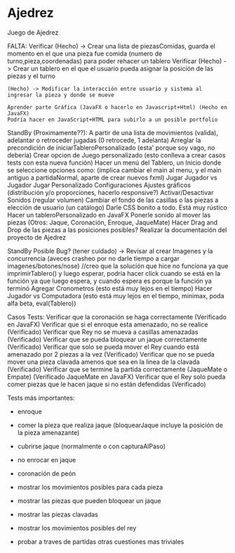 # Ajedrez
Juego de Ajedrez

 FALTA: 
 	Verificar (Hecho) -> Crear una lista de piezasComidas, guarda el momento en el que una pieza fue comida (numero de turno,pieza,coordenadas) para poder rehacer un tablero
 	Verificar (Hecho) -> Crear un tablero en el que el usuario pueda asignar la posición de las piezas y el turno
 				 
 	(Hecho) -> Modificar la interacción entre usuario y sistema al ingresar la pieza y donde se mueve
 	
 	Aprender parte Gráfica (JavaFX o hacerlo en Javascript+Html) (Hecho en JavaFX)
 	Podría hacer en JavaScript+HTML para subirlo a un posible portfolio
 	
StandBy (Proximamente??):
	A partir de una lista de movimientos (valida), adelantar o retroceder jugadas (0 retrocede, 1 adelanta)
	Arreglar la precondición de iniciarTableroPersonalizado (esta' porque soy vago, no debería)
	Crear opcion de Juego personalizado (esto conlleva a crear casos tests con esta nueva función)
	Hacer un menú del Tablero, un Inicio donde se seleccione opciones como: (implica cambiar el main al menu, y el main antiguo a partidaNormal, aparte de crear nuevos fxml)
		Jugar Jugador vs Jugador
		Jugar Personalizado
		Configuraciones
	 		Ajustes gráficos (distribución y/o proporciones, hacerlo responsive?)
	 		Activar/Desactivar Sonidos (regular volumen)
	 		Cambiar el fondo de las casillas o las piezas a elección de usuario (un catálogo)
	Darle CSS bonito a todo. Está muy rústico
	Hacer un tableroPersonalizado en JavaFX
	Ponerle sonido al mover las piezas (Otros: Jaque, Coronación, Enroque, JaqueMate)
	Hacer Drag and Drop de las piezas a las posiciones posibles?
	Realizar la documentación del proyecto de Ajedrez
 
StandBy
  Posible Bug? (tener cuidado) -> Revisar al crear Imagenes y la concurrencia (aveces crasheo por no darle tiempo a cargar imagenes/botones/nose) //creo que la solución que hice no 
  funciona ya que imprimirTablero() y luego esperar, podría hacer click cuando se está en la función ya que luego espera, y cuando espera es porque la función ya terminó
	Agregar Cronometros (esto está muy lejos en el tiempo)
	Hacer Jugador vs Computadora (esto está muy lejos en el tiempo, minimax, poda alfa beta, eval(Tablero))

Casos Tests:
	Verificar que la coronación se haga correctamente (Verificado en JavaFX)
	Verificar que si el enroque esta amenazado, no se realice (Verificado)
	Verificar que Rey no se mueva a casillas amenazadas (Verificado)
	Verificar que se pueda bloquear un jaque correctamente (Verificado)
	Verificar que solo se pueda mover el Rey cuando está amenazado por 2 piezas a la vez (Verificado)
	Verificar que no se pueda mover una pieza clavada amenos que sea en la linea de la clavada (Verificado)
	Verificar que se termine la partida correctamente (JaqueMate o Empate) (Verificado JaqueMate en JavaFX)
	Verificar que el Rey solo pueda comer piezas que le hacen jaque si no están defendidas (Verificado)

Tests más importantes:

- enroque
- comer la pieza que realiza jaque (bloquearJaque incluye la posición de la pieza amenazante)
- cubrirse jaque (normalmente o con capturaAlPaso)
- no enrocar en jaque
- coronación de peón
- mostrar los movimientos posibles para cada pieza
- mostrar las piezas que pueden bloquear un jaque
- mostrar las piezas clavadas
- mostrar los movimientos posibles del rey

- probar a traves de partidas otras cuestiones mas triviales

